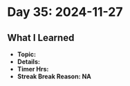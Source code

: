 # Day 35: 2024-11-27

## What I Learned
- **Topic:**
- **Details:**
- **Timer Hrs:**
- **Streak Break Reason: NA**
